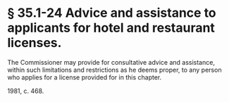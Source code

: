 # § 35.1-24 Advice and assistance to applicants for hotel and restaurant licenses.

<p>The Commissioner may provide for consultative advice and assistance, within such limitations and restrictions as he deems proper, to any person who applies for a license provided for in this chapter.</p><p>1981, c. 468.</p>